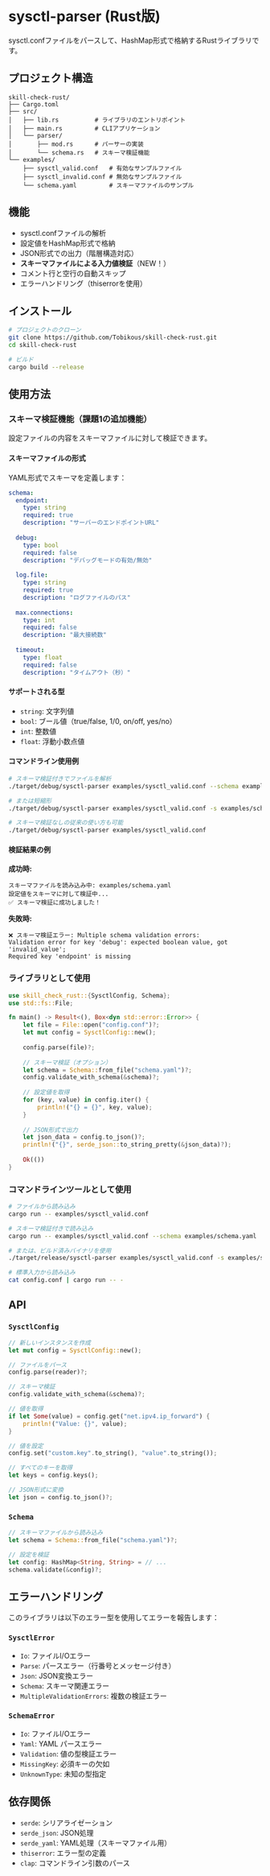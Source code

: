 # sysctl-parser (Rust版)

sysctl.confファイルをパースして、HashMap形式で格納するRustライブラリです。

## プロジェクト構造

```
skill-check-rust/
├── Cargo.toml
├── src/
│   ├── lib.rs          # ライブラリのエントリポイント
│   ├── main.rs         # CLIアプリケーション
│   └── parser/
│       ├── mod.rs      # パーサーの実装
│       └── schema.rs   # スキーマ検証機能
└── examples/
    ├── sysctl_valid.conf   # 有効なサンプルファイル
    ├── sysctl_invalid.conf # 無効なサンプルファイル
    └── schema.yaml         # スキーマファイルのサンプル
```

## 機能

- sysctl.confファイルの解析
- 設定値をHashMap形式で格納
- JSON形式での出力（階層構造対応）
- **スキーマファイルによる入力値検証**（NEW！）
- コメント行と空行の自動スキップ
- エラーハンドリング（thiserrorを使用）

## インストール

```bash
# プロジェクトのクローン
git clone https://github.com/Tobikous/skill-check-rust.git
cd skill-check-rust

# ビルド
cargo build --release
```

## 使用方法

### スキーマ検証機能（課題1の追加機能）

設定ファイルの内容をスキーマファイルに対して検証できます。

#### スキーマファイルの形式

YAML形式でスキーマを定義します：

```yaml
schema:
  endpoint:
    type: string
    required: true
    description: "サーバーのエンドポイントURL"
  
  debug:
    type: bool
    required: false
    description: "デバッグモードの有効/無効"
  
  log.file:
    type: string
    required: true
    description: "ログファイルのパス"
  
  max.connections:
    type: int
    required: false
    description: "最大接続数"
  
  timeout:
    type: float
    required: false
    description: "タイムアウト（秒）"
```

#### サポートされる型

- `string`: 文字列値
- `bool`: ブール値（true/false, 1/0, on/off, yes/no）
- `int`: 整数値
- `float`: 浮動小数点値

#### コマンドライン使用例

```bash
# スキーマ検証付きでファイルを解析
./target/debug/sysctl-parser examples/sysctl_valid.conf --schema examples/schema.yaml

# または短縮形
./target/debug/sysctl-parser examples/sysctl_valid.conf -s examples/schema.yaml

# スキーマ検証なしの従来の使い方も可能
./target/debug/sysctl-parser examples/sysctl_valid.conf
```

#### 検証結果の例

**成功時:**
```
スキーマファイルを読み込み中: examples/schema.yaml
設定値をスキーマに対して検証中...
✅ スキーマ検証に成功しました！
```

**失敗時:**
```
❌ スキーマ検証エラー: Multiple schema validation errors: 
Validation error for key 'debug': expected boolean value, got 'invalid_value'; 
Required key 'endpoint' is missing
```

### ライブラリとして使用

```rust
use skill_check_rust::{SysctlConfig, Schema};
use std::fs::File;

fn main() -> Result<(), Box<dyn std::error::Error>> {
    let file = File::open("config.conf")?;
    let mut config = SysctlConfig::new();
    
    config.parse(file)?;
    
    // スキーマ検証（オプション）
    let schema = Schema::from_file("schema.yaml")?;
    config.validate_with_schema(&schema)?;
    
    // 設定値を取得
    for (key, value) in config.iter() {
        println!("{} = {}", key, value);
    }
    
    // JSON形式で出力
    let json_data = config.to_json()?;
    println!("{}", serde_json::to_string_pretty(&json_data)?);
    
    Ok(())
}
```

### コマンドラインツールとして使用

```bash
# ファイルから読み込み
cargo run -- examples/sysctl_valid.conf

# スキーマ検証付きで読み込み
cargo run -- examples/sysctl_valid.conf --schema examples/schema.yaml

# または、ビルド済みバイナリを使用
./target/release/sysctl-parser examples/sysctl_valid.conf -s examples/schema.yaml

# 標準入力から読み込み
cat config.conf | cargo run -- -
```

## API

### `SysctlConfig`

```rust
// 新しいインスタンスを作成
let mut config = SysctlConfig::new();

// ファイルをパース
config.parse(reader)?;

// スキーマ検証
config.validate_with_schema(&schema)?;

// 値を取得
if let Some(value) = config.get("net.ipv4.ip_forward") {
    println!("Value: {}", value);
}

// 値を設定
config.set("custom.key".to_string(), "value".to_string());

// すべてのキーを取得
let keys = config.keys();

// JSON形式に変換
let json = config.to_json()?;
```

### `Schema`

```rust
// スキーマファイルから読み込み
let schema = Schema::from_file("schema.yaml")?;

// 設定を検証
let config: HashMap<String, String> = // ...
schema.validate(&config)?;
```

## エラーハンドリング

このライブラリは以下のエラー型を使用してエラーを報告します：

### `SysctlError`
- `Io`: ファイルI/Oエラー
- `Parse`: パースエラー（行番号とメッセージ付き）
- `Json`: JSON変換エラー
- `Schema`: スキーマ関連エラー
- `MultipleValidationErrors`: 複数の検証エラー

### `SchemaError`
- `Io`: ファイルI/Oエラー
- `Yaml`: YAML パースエラー
- `Validation`: 値の型検証エラー
- `MissingKey`: 必須キーの欠如
- `UnknownType`: 未知の型指定

## 依存関係

- `serde`: シリアライゼーション
- `serde_json`: JSON処理
- `serde_yaml`: YAML処理（スキーマファイル用）
- `thiserror`: エラー型の定義
- `clap`: コマンドライン引数のパース
